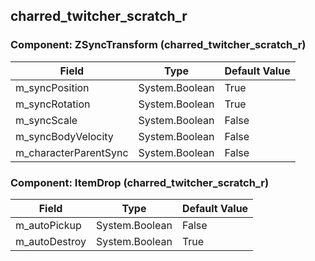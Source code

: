 ## charred_twitcher_scratch_r

### Component: ZSyncTransform (charred_twitcher_scratch_r)

|Field|Type|Default Value|
|---|---|---|
|m_syncPosition|System.Boolean|True|
|m_syncRotation|System.Boolean|True|
|m_syncScale|System.Boolean|False|
|m_syncBodyVelocity|System.Boolean|False|
|m_characterParentSync|System.Boolean|False|

### Component: ItemDrop (charred_twitcher_scratch_r)

|Field|Type|Default Value|
|---|---|---|
|m_autoPickup|System.Boolean|False|
|m_autoDestroy|System.Boolean|True|

